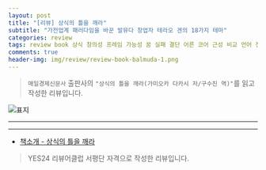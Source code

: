 ```yaml
---  
layout: post  
title: "[리뷰] 상식의 틀을 깨라"  
subtitle: "가전업계 패러다임을 바꾼 발뮤다 창업자 테라오 겐의 18가지 테마"  
categories: review  
tags: review book 상식 창의성 프레임 가능성 꿈 실패 결단 어른 코어 근성 비교 언어 전달 신뢰 시간 즐거움 괴로움 협력 동료 미래   
comments: true  
header-img: img/review/review-book-balmuda-1.png
---  
```

  
> `매일경제신문사` 출판사의 `"상식의 틀을 깨라(가미오카 다카시 저/구수진 역)"`를 읽고 작성한 리뷰입니다.  

![표지](https://theorydb.github.io/assets/img/review/review-book-balmuda-1.png)  

---


---

* [책소개 - 상식의 틀을 깨라](http://www.yes24.com/Product/Goods/101875918)

> YES24 리뷰어클럽 서평단 자격으로 작성한 리뷰입니다.